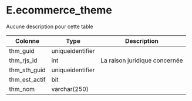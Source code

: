 # E.ecommerce_theme

Aucune description pour cette table

Colonne|Type|Description
---|---|---
thm_guid|uniqueidentifier|
thm_rjs_id|int|La raison juridique concernée 
thm_sth_guid|uniqueidentifier|
thm_est_actif|bit|
thm_nom|varchar(250)|
